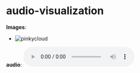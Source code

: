 # audio-visualization

**Images**:
- ![pinkycloud](https://www.google.com/url?sa=i&url=https%3A%2F%2Fpicjumbo.com%2Fpink-clouds-wallpaper%2F&psig=AOvVaw30mQkST2x5874hgu7ZhfEM&ust=1698483880266000&source=images&cd=vfe&opi=89978449&ved=0CBEQjRxqFwoTCOjZ4dTvlYIDFQAAAAAdAAAAABAE)

**audio**:
<audio src="audio/sample-visualisation.mp3" controls title="audio-visualization"></audio>

